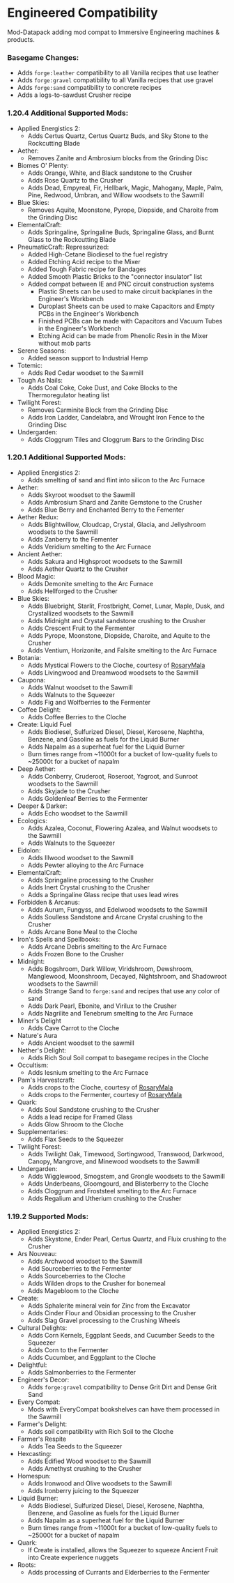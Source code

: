 # Engineered Compatibility
Mod-Datapack adding mod compat to Immersive Engineering machines &amp; products.

### Basegame Changes:
 - Adds `forge:leather` compatibility to all Vanilla recipes that use leather
 - Adds `forge:gravel` compatibility to all Vanilla recipes that use gravel
 - Adds `forge:sand` compatibility to concrete recipes
 - Adds a logs-to-sawdust Crusher recipe


### 1.20.4 Additional Supported Mods:
- Applied Energistics 2:
     - Adds Certus Quartz, Certus Quartz Buds, and Sky Stone to the Rockcutting Blade
 - Aether:
     - Removes Zanite and Ambrosium blocks from the Grinding Disc
 - Biomes O' Plenty:
     - Adds Orange, White, and Black sandstone to the Crusher
     - Adds Rose Quartz to the Crusher
     - Adds Dead, Empyreal, Fir, Hellbark, Magic, Mahogany, Maple, Palm, Pine, Redwood, Umbran, and Willow woodsets to the Sawmill
 - Blue Skies:
     - Removes Aquite, Moonstone, Pyrope, Diopside, and Charoite from the Grinding Disc
 - ElementalCraft:
     - Adds Springaline, Springaline Buds, Springaline Glass, and Burnt Glass to the Rockcutting Blade
 - PneumaticCraft: Repressurized:
     - Added High-Cetane Biodiesel to the fuel registry
     - Added Etching Acid recipe to the Mixer
     - Added Tough Fabric recipe for Bandages
     - Added Smooth Plastic Bricks to the "connector insulator" list
     - Added compat between IE and PNC circuit construction systems
         - Plastic Sheets can be used to make circuit backplanes in the Engineer's Workbench
         - Duroplast Sheets can be used to make Capacitors and Empty PCBs in the Engineer's Workbench
         - Finished PCBs can be made with Capacitors and Vacuum Tubes in the Engineer's Workbench
         - Etching Acid can be made from Phenolic Resin in the Mixer without mob parts
 - Serene Seasons:
     - Added season support to Industrial Hemp
 - Totemic:
     - Adds Red Cedar woodset to the Sawmill
 - Tough As Nails:
     - Adds Coal Coke, Coke Dust, and Coke Blocks to the Thermoregulator heating list
 - Twilight Forest:
     - Removes Carminite Block from the Grinding Disc
     - Adds Iron Ladder, Candelabra, and Wrought Iron Fence to the Grinding Disc
 - Undergarden:
     - Adds Cloggrum Tiles and Cloggrum Bars to the Grinding Disc


### 1.20.1 Additional Supported Mods:
 - Applied Energistics 2:
     - Adds smelting of sand and flint into silicon to the Arc Furnace
 - Aether:
     - Adds Skyroot woodset to the Sawmill
     - Adds Ambrosium Shard and Zanite Gemstone to the Crusher
     - Adds Blue Berry and Enchanted Berry to the Fementer
 - Aether Redux:
     - Adds Blightwillow, Cloudcap, Crystal, Glacia, and Jellyshroom woodsets to the Sawmill
     - Adds Zanberry to the Fementer
     - Adds Veridium smelting to the Arc Furnace
 - Ancient Aether:
     - Adds Sakura and Highsproot woodsets to the Sawmill
     - Adds Aether Quartz to the Crusher
 - Blood Magic:
     - Adds Demonite smelting to the Arc Furnace
     - Adds Hellforged to the Crusher
 - Blue Skies:
     - Adds Bluebright, Starlit, Frostbright, Comet, Lunar, Maple, Dusk, and Crystallized woodsets to the Sawmill
     - Adds Midnight and Crystal sandstone crushing to the Crusher
     - Adds Crescent Fruit to the Fermenter
     - Adds Pyrope, Moonstone, Diopside, Charoite, and Aquite to the Crusher
     - Adds Ventium, Horizonite, and Falsite smelting to the Arc Furnace
 - Botania:
     - Adds Mystical Flowers to the Cloche, courtesy of [RosaryMala](https://github.com/RosaryMala)
     - Adds Livingwood and Dreamwood woodsets to the Sawmill
 - Caupona:
     - Adds Walnut woodset to the Sawmill
     - Adds Walnuts to the Squeezer
     - Adds Fig and Wolfberries to the Fermenter
 - Coffee Delight:
     - Adds Coffee Berries to the Cloche
 - Create: Liquid Fuel
     - Adds Biodiesel, Sulfurized Diesel, Diesel, Kerosene, Naphtha, Benzene, and Gasoline as fuels for the Liquid Burner
     - Adds Napalm as a superheat fuel for the Liquid Burner
     - Burn times range from ~11000t for a bucket of low-quality fuels to ~25000t for a bucket of napalm
 - Deep Aether:
     - Adds Conberry, Cruderoot, Roseroot, Yagroot, and Sunroot woodsets to the Sawmill
     - Adds Skyjade to the Crusher
     - Adds Goldenleaf Berries to the Fermenter
 - Deeper & Darker:
     - Adds Echo woodset to the Sawmill
 - Ecologics:
     - Adds Azalea, Coconut, Flowering Azalea, and Walnut woodsets to the Sawmill
     - Adds Walnuts to the Squeezer
 - Eidolon:
     - Adds Illwood woodset to the Sawmill
     - Adds Pewter alloying to the Arc Furnace
 - ElementalCraft:
     - Adds Springaline processing to the Crusher
     - Adds Inert Crystal crushing to the Crusher
     - Adds a Springaline Glass recipe that uses lead wires
 - Forbidden & Arcanus:
     - Adds Aurum, Fungyss, and Edelwood woodsets to the Sawmill
     - Adds Soulless Sandstone and Arcane Crystal crushing to the Crusher
     - Adds Arcane Bone Meal to the Cloche
 - Iron's Spells and Spellbooks:
     - Adds Arcane Debris smelting to the Arc Furnace
     - Adds Frozen Bone to the Crusher
 - Midnight:
     - Adds Bogshroom, Dark Willow, Viridshroom, Dewshroom, Manglewood, Moonshroom, Decayed, Nightshroom, and Shadowroot woodsets to the Sawmill
     - Adds Strange Sand to `forge:sand` and recipes that use any color of sand
     - Adds Dark Pearl, Ebonite, and Virilux to the Crusher
     - Adds Nagrilite and Tenebrum smelting to the Arc Furnace
 - Miner's Delight
     - Adds Cave Carrot to the Cloche
 - Nature's Aura
     - Adds Ancient woodset to the sawmill
 - Nether's Delight:
     - Adds Rich Soul Soil compat to basegame recipes in the Cloche
 - Occultism:
     - Adds Iesnium smelting to the Arc Furnace
 - Pam's Harvestcraft:
     - Adds crops to the Cloche, courtesy of [RosaryMala](https://github.com/RosaryMala)
     - Adds crops to the Fermenter, courtesy of [RosaryMala](https://github.com/RosaryMala)
 - Quark:
     - Adds Soul Sandstone crushing to the Crusher
     - Adds a lead recipe for Framed Glass
     - Adds Glow Shroom to the Cloche
 - Supplementaries:
     - Adds Flax Seeds to the Squeezer
 - Twilight Forest:
     - Adds Twilight Oak, Timewood, Sortingwood, Transwood, Darkwood, Canopy, Mangrove, and Minewood woodsets to the Sawmill
 - Undergarden:
     - Adds Wigglewood, Smogstem, and Grongle woodsets to the Sawmill
     - Adds Underbeans, Gloomgourd, and Blisterberry to the Cloche
     - Adds Cloggrum and Froststeel smelting to the Arc Furnace
     - Adds Regalium and Utherium crushing to the Crusher
  
  
### 1.19.2 Supported Mods:
 - Applied Energistics 2:
     - Adds Skystone, Ender Pearl, Certus Quartz, and Fluix crushing to the Crusher
 - Ars Nouveau:
     - Adds Archwood woodset to the Sawmill
     - Add Sourceberries to the Fermenter
     - Adds Sourceberries to the Cloche
     - Adds Wilden drops to the Crusher for bonemeal
     - Adds Magebloom to the Cloche
 - Create:
     - Adds Sphalerite mineral vein for Zinc from the Excavator
     - Adds Cinder Flour and Obsidian processing to the Crusher
     - Adds Slag Gravel processing to the Crushing Wheels
 - Cultural Delights:
     - Adds Corn Kernels, Eggplant Seeds, and Cucumber Seeds to the Squeezer
     - Adds Corn to the Fermenter
     - Adds Cucumber, and Eggplant to the Cloche
 - Delightful:
     - Adds Salmonberries to the Fermenter
 - Engineer's Decor:
     - Adds `forge:gravel` compatibility to Dense Grit Dirt and Dense Grit Sand
 - Every Compat:
     - Mods with EveryCompat bookshelves can have them processed in the Sawmill
 - Farmer's Delight:
     - Adds soil compatibility with Rich Soil to the Cloche
 - Farmer's Respite
     - Adds Tea Seeds to the Squeezer
 - Hexcasting:
     - Adds Edified Wood woodset to the Sawmill
     - Adds Amethyst crushing to the Crusher
 - Homespun:
     - Adds Ironwood and Olive woodsets to the Sawmill
     - Adds Ironberry juicing to the Squeezer
 - Liquid Burner:
     - Adds Biodiesel, Sulfurized Diesel, Diesel, Kerosene, Naphtha, Benzene, and Gasoline as fuels for the Liquid Burner
     - Adds Napalm as a superheat fuel for the Liquid Burner
     - Burn times range from ~11000t for a bucket of low-quality fuels to ~25000t for a bucket of napalm
 - Quark:
     - If Create is installed, allows the Squeezer to squeeze Ancient Fruit into Create experience nuggets
 - Roots:
     - Adds processing of Currants and Elderberries to the Fermenter
